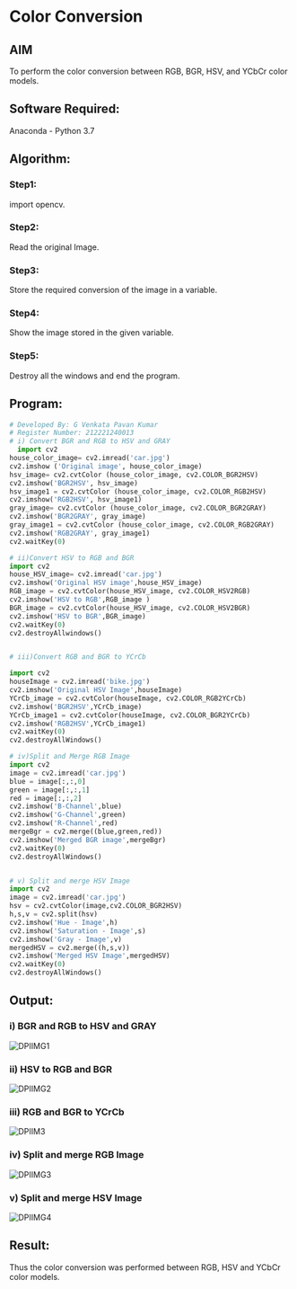 # Color Conversion
## AIM
To perform the color conversion between RGB, BGR, HSV, and YCbCr color models.

## Software Required:
Anaconda - Python 3.7
## Algorithm:
### Step1:
import opencv.

### Step2:
Read the original Image.

### Step3:
Store the required conversion of the image in a variable.

### Step4:
Show the image stored in the given variable.

### Step5:
Destroy all the windows and end the program.

## Program:
```python
# Developed By: G Venkata Pavan Kumar
# Register Number: 212221240013
# i) Convert BGR and RGB to HSV and GRAY
  import cv2
house_color_image= cv2.imread('car.jpg')
cv2.imshow ('Original image', house_color_image)
hsv_image= cv2.cvtColor (house_color_image, cv2.COLOR_BGR2HSV)
cv2.imshow('BGR2HSV', hsv_image)
hsv_image1 = cv2.cvtColor (house_color_image, cv2.COLOR_RGB2HSV)
cv2.imshow('RGB2HSV', hsv_image1)
gray_image= cv2.cvtColor (house_color_image, cv2.COLOR_BGR2GRAY)
cv2.imshow('BGR2GRAY', gray_image)
gray_image1 = cv2.cvtColor (house_color_image, cv2.COLOR_RGB2GRAY)
cv2.imshow('RGB2GRAY', gray_image1)
cv2.waitKey(0)

# ii)Convert HSV to RGB and BGR
import cv2
house_HSV_image= cv2.imread('car.jpg')
cv2.imshow('Original HSV image',house_HSV_image)
RGB_image = cv2.cvtColor(house_HSV_image, cv2.COLOR_HSV2RGB)
cv2.imshow('HSV to RGB',RGB_image )
BGR_image = cv2.cvtColor(house_HSV_image, cv2.COLOR_HSV2BGR)
cv2.imshow('HSV to BGR',BGR_image)
cv2.waitKey(0)
cv2.destroyAllwindows()


# iii)Convert RGB and BGR to YCrCb

import cv2
houseImage = cv2.imread('bike.jpg')
cv2.imshow('Original HSV Image',houseImage)
YCrCb_image = cv2.cvtColor(houseImage, cv2.COLOR_RGB2YCrCb)
cv2.imshow('BGR2HSV',YCrCb_image)
YCrCb_image1 = cv2.cvtColor(houseImage, cv2.COLOR_BGR2YCrCb)
cv2.imshow('RGB2HSV',YCrCb_image1)
cv2.waitKey(0)
cv2.destroyAllWindows()

# iv)Split and Merge RGB Image
import cv2
image = cv2.imread('car.jpg')
blue = image[:,:,0]
green = image[:,:,1]
red = image[:,:,2]
cv2.imshow('B-Channel',blue)
cv2.imshow('G-Channel',green)
cv2.imshow('R-Channel',red)
mergeBgr = cv2.merge((blue,green,red))
cv2.imshow('Merged BGR image',mergeBgr)
cv2.waitKey(0)
cv2.destroyAllWindows()


# v) Split and merge HSV Image
import cv2
image = cv2.imread('car.jpg')
hsv = cv2.cvtColor(image,cv2.COLOR_BGR2HSV)
h,s,v = cv2.split(hsv)
cv2.imshow('Hue - Image',h)
cv2.imshow('Saturation - Image',s)
cv2.imshow('Gray - Image',v)
mergedHSV = cv2.merge((h,s,v))
cv2.imshow('Merged HSV Image',mergedHSV)
cv2.waitKey(0)
cv2.destroyAllWindows()

```
## Output:
### i) BGR and RGB to HSV and GRAY
![DPIIMG1](https://user-images.githubusercontent.com/94827772/162903299-264076fb-559a-4fca-ad80-a8ee67e3f89d.png)


### ii) HSV to RGB and BGR
![DPIIMG2](https://user-images.githubusercontent.com/94827772/162903327-901ffc36-06a9-40db-8ce1-e595ccadba22.png)


### iii) RGB and BGR to YCrCb
![DPIIM3](https://user-images.githubusercontent.com/94827772/162903462-b3f71b05-bf6d-4768-99c7-14982c975ae4.png)


### iv) Split and merge RGB Image
![DPIIMG3](https://user-images.githubusercontent.com/94827772/162903688-536b17ef-2a1b-4030-bc0e-2516c3c10830.png)


### v) Split and merge HSV Image
![DPIIMG4](https://user-images.githubusercontent.com/94827772/162903724-c760d9bf-6c6d-4a1d-822d-7e5e6470cfff.png)


## Result:
Thus the color conversion was performed between RGB, HSV and YCbCr color models.
